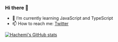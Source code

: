### Hi there 👋

- 🌱 I’m currently learning JavaScript and TypeScript
- 📫 How to reach me: [Twitter](https://twitter.com/Hachemiki)

[![Hachemi's GitHub stats](https://github-readme-stats.vercel.app/api?username=HachemiH&show_icons=true&theme=vue-dark)](https://github.com/HachemiH/github-readme-stats&show_icons=true&theme=vue-dark)
